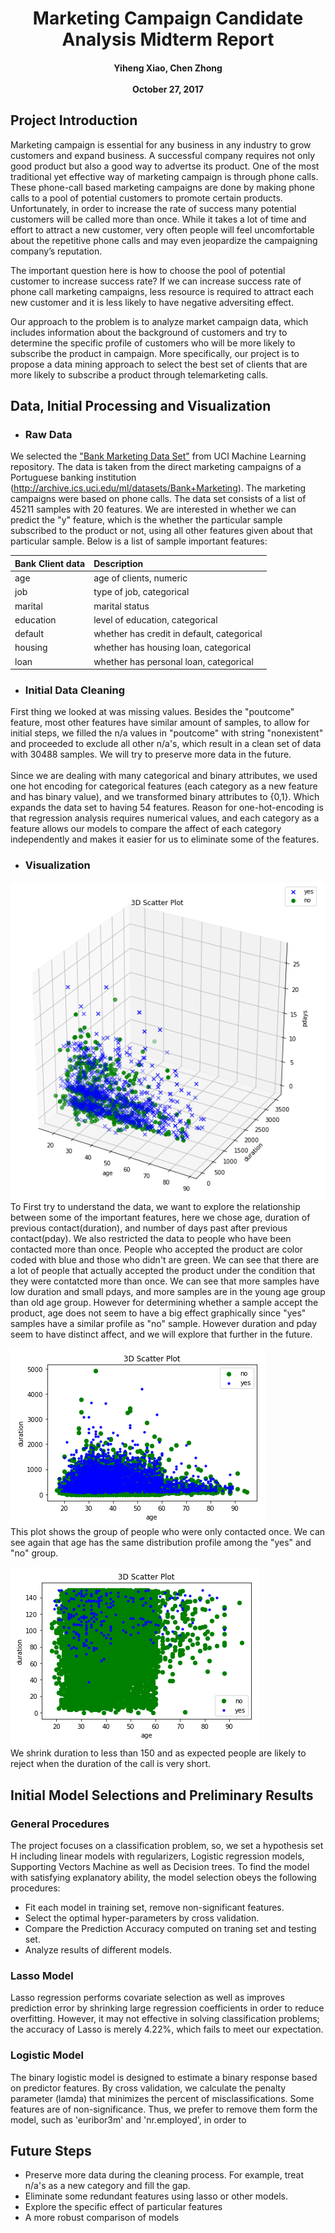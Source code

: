 <h1 align="center">
Marketing Campaign Candidate Analysis Midterm Report 
</h1>
<h4 align="center">
Yiheng Xiao, Chen Zhong <br><br>
October 27, 2017
</h4>

## Project Introduction
Marketing campaign is essential for any business in any industry to grow customers and expand business. A successful company requires not only good product but also a good way to advertse its product. One of the most traditional yet effective way of marketing campaign is through phone calls. These phone-call based marketing campaigns are done by making phone calls to a pool of potential customers to promote certain products. Unfortunately, in order to increase the rate of success many potential customers will be called more than once. While it takes a lot of time and effort to attract a new customer, very often people will feel uncomfortable about the repetitive phone calls and may even jeopardize the campaigning company’s reputation.

The important question here is how to choose the pool of potential customer to increase success rate? If we can increase 
success rate of phone call marketing campaigns, less resource is required to attract each new customer and it is less likely 
to have negative adversiting effect.

Our approach to the problem is to analyze market campaign data, which includes information about the background of customers and try to 
determine the specific profile of customers who will be more likely to subscribe the product in campaign. More specifically, our project is to propose a data mining approach to select the best set of clients that are more likely to subscribe a product through telemarketing calls. 

## Data, Initial Processing and Visualization
* ### Raw Data
We selected the ["Bank Marketing Data Set"](http://archive.ics.uci.edu/ml/datasets/Bank+Marketing) from UCI Machine Learning repository. The data is taken from the direct marketing campaigns of a Portuguese banking institution (http://archive.ics.uci.edu/ml/datasets/Bank+Marketing). The marketing campaigns were based on phone calls. The data set consists of a list of 45211 samples with 20 features. We are interested in whether we can predict the "y" feature, which is the whether the particular sample subscribed to the product or not, using all other features given about that particular sample. Below is a list of sample important features:

| Bank Client data   | Description      |
|--------------------|:-----------------|
| age | age of clients, numeric |
| job | type of job, categorical |
| marital | marital status |
| education | level of education, categorical |
| default | whether has credit in default, categorical |
| housing | whether has housing loan, categorical |
| loan | whether has personal loan, categorical |


* ### Initial Data Cleaning
First thing we looked at was missing values. Besides the "poutcome" feature, most other features have similar amount of samples, to allow for initial steps, we filled the n/a values in "poutcome" with string "nonexistent" and proceeded to exclude all other n/a's, which result in a clean set of data with 30488 samples. We will try to preserve more data in the future. <br><br>
Since we are dealing with many categorical and binary attributes, we used one hot encoding for categorical features (each category as a new feature and has binary value), and we transformed binary attributes to {0,1}. Which expands the data set to having 54 features. Reason for one-hot-encoding is that regression analysis requires numerical values, and each category as a feature allows our models to compare the affect of each category independently and makes it easier for us to eliminate some of the features.

* ### Visualization
![plot](https://github.com/Johnzhong1468/MarketingCampaign/blob/master/3d_age_dur_pd.PNG)<br>
To First try to understand the data, we want to explore the relationship between some of the important features, here we chose age, duration of previous contact(duration), and number of days past after previous contact(pday). We also restricted the data to people who have been contacted more than once. People who accepted the product are color coded with blue and those who didn't are green. We can see that there are a lot of people that actually accepted the product under the condition that they were contatcted more than once. We can see that more samples have low duration and small pdays, and more samples are in the young age group than old age group. However for determining whether a sample accept the product, age does not seem to have a big effect graphically since "yes" samples have a similar profile as "no" sample. However duration and pday seem to have distinct affect, and we will explore that further in the future.

![plot](https://github.com/Johnzhong1468/MarketingCampaign/blob/master/age_dur_scatter.PNG)<br>
This plot shows the group of people who were only contacted once. We can see again that age has the same distribution profile among the "yes" and "no" group.

![plot](https://github.com/Johnzhong1468/MarketingCampaign/blob/master/age_dur_scat_shrt.PNG)<br>
We shrink duration to less than 150 and as expected people are likely to reject when the duration of the call is very short.

## Initial Model Selections and Preliminary Results
### General Procedures
The project focuses on a classification problem, so, we set a hypothesis set H including linear models with regularizers, Logistic regression models, Supporting Vectors Machine as well as Decision trees. To find the model with satisfying explanatory ability, the model selection obeys the following procedures:
* Fit each model in training set, remove non-significant features.
* Select the optimal hyper-parameters by cross validation.
* Compare the Prediction Accuracy computed on traning set and testing set.
* Analyze results of different models.

### Lasso Model
Lasso regression performs covariate selection as well as improves prediction error by shrinking large regression coefficients in order to reduce overfitting. However, it may not effective in solving classification problems; the accuracy of Lasso is merely 4.22%, which fails to meet our expectation.

### Logistic Model
The binary logistic model is designed to estimate a binary response based on predictor features. By cross validation, we calculate the penalty parameter (lamda) that minimizes the percent of misclassifications. Some features are of non-significance. Thus, we prefer to remove them form the model, such as 'euribor3m' and 'nr.employed', in order to 

## Future Steps
* Preserve more data during the cleaning process. For example, treat n/a's as a new category and fill the gap.
* Eliminate some redundant features using lasso or other models.
* Explore the specific effect of particular features
* A more robust comparison of models

> #### 
